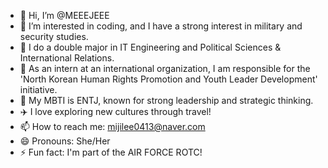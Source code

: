 - 👋 Hi, I’m @MEEEJEEE
- 👀 I’m interested in coding, and I have a strong interest in military and security studies.
- 🏫 I do a double major in IT Engineering and Political Sciences & International Relations.
- 💼 As an intern at an international organization, I am responsible for the 'North Korean Human Rights Promotion and Youth Leader Development' initiative.
- 💞️ My MBTI is ENTJ, known for strong leadership and strategic thinking.
- ✈️ I love exploring new cultures through travel!
- 📫 How to reach me: mijilee0413@naver.com
- 😄 Pronouns: She/Her
- ⚡ Fun fact: I'm part of the AIR FORCE ROTC!
